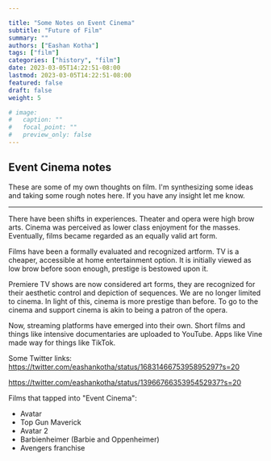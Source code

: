 ```yaml
---

title: "Some Notes on Event Cinema"
subtitle: "Future of Film"
summary: ""
authors: ["Eashan Kotha"]
tags: ["film"]
categories: ["history", "film"]
date: 2023-03-05T14:22:51-08:00
lastmod: 2023-03-05T14:22:51-08:00
featured: false
draft: false
weight: 5

# image:
#   caption: ""
#   focal_point: ""
#   preview_only: false
---
```

## Event Cinema notes

These are some of my own thoughts on film. I'm synthesizing some ideas and taking some rough notes here. If you have any insight let me know. 
<hr>

There have been shifts in experiences. 
Theater and opera were high brow arts. Cinema was perceived as lower class enjoyment for the masses. 
Eventually, films became regarded as an equally valid art form. 

Films have been a formally evaluated and recognized artform. TV is a cheaper, accessible at home entertainment option. It is initially viewed as low brow before soon enough, prestige is bestowed upon it. 

Premiere TV shows are now considered art forms, they are recognized for their aesthetic control and depiction of sequences. We are no longer limited to cinema. In light of this, cinema is more prestige than before. To go to the cinema and support cinema is akin to being a patron of the opera. 

Now, streaming platforms have emerged into their own. Short films and things like intensive documentaries are uploaded to YouTube. Apps like Vine made way for things like TikTok. 

Some Twitter links: 
https://twitter.com/eashankotha/status/1683146675395895297?s=20

https://twitter.com/eashankotha/status/1396676635395452937?s=20


Films that tapped into "Event Cinema":
- Avatar
- Top Gun Maverick
- Avatar 2
- Barbienheimer (Barbie and Oppenheimer)
- Avengers franchise



